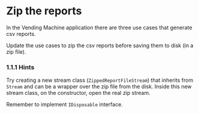 # Zip the reports

In the Vending Machine application there are three use cases that generate csv reports.

Update the use cases to zip the csv reports before saving them to disk (in a zip file).

### 1.1.1    Hints

Try creating a new stream class (`ZippedReportFileStream`) that inherits from `Stream` and can be a wrapper over the zip file from the disk. Inside this new stream class, on the constructor, open the real zip stream.

Remember to implement `IDisposable` interface.
